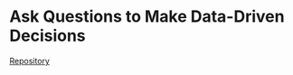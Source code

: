 # Ask Questions to Make Data-Driven Decisions

[Repository](https://github.com/ThivaV/google_data_analytics/tree/master/C2)